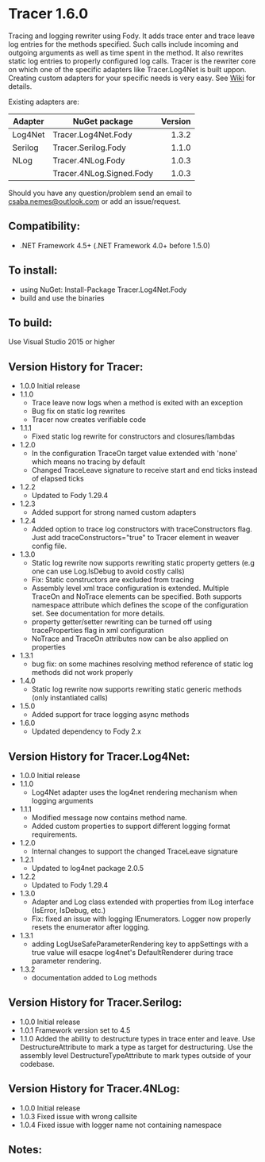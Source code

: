 Tracer 1.6.0
======

Tracing and logging rewriter using Fody. It adds trace enter and trace leave log entries for the methods specified. Such calls include incoming and outgoing arguments as well as time spent in the method. It also rewrites static log entries to properly configured log calls. Tracer is the rewriter core on which one of the specific adapters like Tracer.Log4Net is built uppon. Creating custom adapters for your specific needs is very easy. 
See [Wiki](https://github.com/csnemes/tracer/wiki) for details.

Existing adapters are:

|Adapter     |NuGet package              |Version |
|------------|---------------------------|-------:|
|Log4Net     |Tracer.Log4Net.Fody        | 1.3.2  |
|Serilog     |Tracer.Serilog.Fody        | 1.1.0  |
|NLog        |Tracer.4NLog.Fody          | 1.0.3  |
|            |Tracer.4NLog.Signed.Fody   | 1.0.3  |

Should you have any question/problem send an email to csaba.nemes@outlook.com or add an issue/request.

Compatibility:
---
  - .NET Framework 4.5+ (.NET Framework 4.0+ before 1.5.0)

To install:
---
  - using NuGet: Install-Package Tracer.Log4Net.Fody 
  - build and use the binaries

To build:
---
Use Visual Studio 2015 or higher

Version History for Tracer:
---
* 1.0.0 
    Initial release
* 1.1.0
    - Trace leave now logs when a method is exited with an exception
    - Bug fix on static log rewrites
    - Tracer now creates verifiable code
* 1.1.1
    - Fixed static log rewrite for constructors and closures/lambdas
* 1.2.0
    - In the configuration TraceOn target value extended with 'none' which means no tracing by default
    - Changed TraceLeave signature to receive start and end ticks instead of elapsed ticks
* 1.2.2
    - Updated to Fody 1.29.4
* 1.2.3
    - Added support for strong named custom adapters 
* 1.2.4
	- Added option to trace log constructors with traceConstructors flag. Just add traceConstructors="true" to Tracer element in weaver config file. 
* 1.3.0
    - Static log rewrite now supports rewriting static property getters (e.g one can use Log.IsDebug to avoid costly calls)
    - Fix: Static constructors are excluded from tracing
    - Assembly level xml trace configuration is extended. Multiple TraceOn and NoTrace elements can be specified. Both supports
    namespace attribute which defines the scope of the configuration set. See documentation for more details.
    - property getter/setter rewriting can be turned off using traceProperties flag in xml configuration
    - NoTrace and TraceOn attributes now can be also applied on properties
* 1.3.1
    - bug fix: on some machines resolving method reference of static log methods did not work properly
* 1.4.0
    - Static log rewrite now supports rewriting static generic methods (only instantiated calls)
* 1.5.0
    - Added support for trace logging async methods
* 1.6.0
    - Updated dependency to Fody 2.x
    
Version History for Tracer.Log4Net:
---
* 1.0.0 
    Initial release
* 1.1.0
    - Log4Net adapter uses the log4net rendering mechanism when logging arguments
* 1.1.1
    - Modified message now contains method name. 
    - Added custom properties to support different logging format requirements.
* 1.2.0
    - Internal changes to support the changed TraceLeave signature
* 1.2.1 
    - Updated to log4net package 2.0.5 
* 1.2.2
    - Updated to Fody 1.29.4
* 1.3.0
    - Adapter and Log class extended with properties from ILog interface (IsError, IsDebug, etc.)
    - Fix: fixed an issue with logging IEnumerators. Logger now properly resets the enumerator after logging.
* 1.3.1
    - adding LogUseSafeParameterRendering key to appSettings with a true value will esacpe log4net's DefaultRenderer during trace parameter rendering.
* 1.3.2
    - documentation added to Log methods    

Version History for Tracer.Serilog:
---
* 1.0.0 
    Initial release
* 1.0.1
    Framework version set to 4.5
* 1.1.0
    Added the ability to destructure types in trace enter and leave. Use DestructureAttribute to mark a type as target for destructuring.
    Use the assembly level DestructureTypeAttribute to mark types outside of your codebase.

Version History for Tracer.4NLog:
---
* 1.0.0 
    Initial release
* 1.0.3
    Fixed issue with wrong callsite
* 1.0.4
    Fixed issue with logger name not containing namespace 
    
Notes:
---

